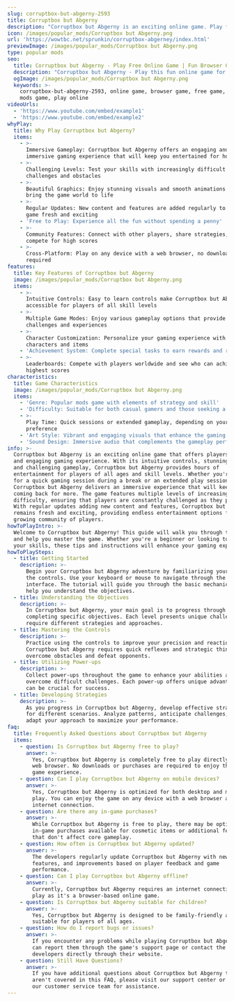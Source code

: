 ```yaml
---
slug: corruptbox-but-abgerny-2593
title: Corruptbox but Abgerny
description: "Corruptbox but Abgerny is an exciting online game. Play for free directly in your browser!"
icon: /images/popular_mods/Corruptbox but Abgerny.png
url: 'https://wowtbc.net/sprunkin/corruptbox-abgerney/index.html'
previewImage: /images/popular_mods/Corruptbox but Abgerny.png
type: popular mods
seo:
  title: Corruptbox but Abgerny - Play Free Online Game | Fun Browser Games
  description: "Corruptbox but Abgerny - Play this fun online game for free in your browser. No download required!"
  ogImage: /images/popular_mods/Corruptbox but Abgerny.png
  keywords: >-
    corruptbox-but-abgerny-2593, online game, browser game, free game, popular
    mods game, play online
videoUrls:
  - 'https://www.youtube.com/embed/example1'
  - 'https://www.youtube.com/embed/example2'
whyPlay:
  title: Why Play Corruptbox but Abgerny?
  items:
    - >-
      Immersive Gameplay: Corruptbox but Abgerny offers an engaging and
      immersive gaming experience that will keep you entertained for hours
    - >-
      Challenging Levels: Test your skills with increasingly difficult
      challenges and obstacles
    - >-
      Beautiful Graphics: Enjoy stunning visuals and smooth animations that
      bring the game world to life
    - >-
      Regular Updates: New content and features are added regularly to keep the
      game fresh and exciting
    - 'Free to Play: Experience all the fun without spending a penny'
    - >-
      Community Features: Connect with other players, share strategies, and
      compete for high scores
    - >-
      Cross-Platform: Play on any device with a web browser, no downloads
      required
features:
  title: Key Features of Corruptbox but Abgerny
  image: /images/popular_mods/Corruptbox but Abgerny.png
  items:
    - >-
      Intuitive Controls: Easy to learn controls make Corruptbox but Abgerny
      accessible for players of all skill levels
    - >-
      Multiple Game Modes: Enjoy various gameplay options that provide different
      challenges and experiences
    - >-
      Character Customization: Personalize your gaming experience with unique
      characters and items
    - 'Achievement System: Complete special tasks to earn rewards and recognition'
    - >-
      Leaderboards: Compete with players worldwide and see who can achieve the
      highest scores
characteristics:
  title: Game Characteristics
  image: /images/popular_mods/Corruptbox but Abgerny.png
  items:
    - 'Genre: Popular mods game with elements of strategy and skill'
    - 'Difficulty: Suitable for both casual gamers and those seeking a challenge'
    - >-
      Play Time: Quick sessions or extended gameplay, depending on your
      preference
    - 'Art Style: Vibrant and engaging visuals that enhance the gaming experience'
    - 'Sound Design: Immersive audio that complements the gameplay perfectly'
info: >-
  Corruptbox but Abgerny is an exciting online game that offers players a unique
  and engaging gaming experience. With its intuitive controls, stunning visuals,
  and challenging gameplay, Corruptbox but Abgerny provides hours of
  entertainment for players of all ages and skill levels. Whether you're looking
  for a quick gaming session during a break or an extended play session,
  Corruptbox but Abgerny delivers an immersive experience that will keep you
  coming back for more. The game features multiple levels of increasing
  difficulty, ensuring that players are constantly challenged as they progress.
  With regular updates adding new content and features, Corruptbox but Abgerny
  remains fresh and exciting, providing endless entertainment options for its
  growing community of players.
howToPlayIntro: >-
  Welcome to Corruptbox but Abgerny! This guide will walk you through the basics
  and help you master the game. Whether you're a beginner or looking to improve
  your skills, these tips and instructions will enhance your gaming experience.
howToPlaySteps:
  - title: Getting Started
    description: >-
      Begin your Corruptbox but Abgerny adventure by familiarizing yourself with
      the controls. Use your keyboard or mouse to navigate through the game
      interface. The tutorial will guide you through the basic mechanics and
      help you understand the objectives.
  - title: Understanding the Objectives
    description: >-
      In Corruptbox but Abgerny, your main goal is to progress through levels by
      completing specific objectives. Each level presents unique challenges that
      require different strategies and approaches.
  - title: Mastering the Controls
    description: >-
      Practice using the controls to improve your precision and reaction time.
      Corruptbox but Abgerny requires quick reflexes and strategic thinking to
      overcome obstacles and defeat opponents.
  - title: Utilizing Power-ups
    description: >-
      Collect power-ups throughout the game to enhance your abilities and
      overcome difficult challenges. Each power-up offers unique advantages that
      can be crucial for success.
  - title: Developing Strategies
    description: >-
      As you progress in Corruptbox but Abgerny, develop effective strategies
      for different scenarios. Analyze patterns, anticipate challenges, and
      adapt your approach to maximize your performance.
faq:
  title: Frequently Asked Questions about Corruptbox but Abgerny
  items:
    - question: Is Corruptbox but Abgerny free to play?
      answer: >-
        Yes, Corruptbox but Abgerny is completely free to play directly in your
        web browser. No downloads or purchases are required to enjoy the full
        game experience.
    - question: Can I play Corruptbox but Abgerny on mobile devices?
      answer: >-
        Yes, Corruptbox but Abgerny is optimized for both desktop and mobile
        play. You can enjoy the game on any device with a web browser and
        internet connection.
    - question: Are there any in-game purchases?
      answer: >-
        While Corruptbox but Abgerny is free to play, there may be optional
        in-game purchases available for cosmetic items or additional features
        that don't affect core gameplay.
    - question: How often is Corruptbox but Abgerny updated?
      answer: >-
        The developers regularly update Corruptbox but Abgerny with new content,
        features, and improvements based on player feedback and game
        performance.
    - question: Can I play Corruptbox but Abgerny offline?
      answer: >-
        Currently, Corruptbox but Abgerny requires an internet connection to
        play as it's a browser-based online game.
    - question: Is Corruptbox but Abgerny suitable for children?
      answer: >-
        Yes, Corruptbox but Abgerny is designed to be family-friendly and
        suitable for players of all ages.
    - question: How do I report bugs or issues?
      answer: >-
        If you encounter any problems while playing Corruptbox but Abgerny, you
        can report them through the game's support page or contact the
        developers directly through their website.
    - question: Still Have Questions?
      answer: >-
        If you have additional questions about Corruptbox but Abgerny that
        aren't covered in this FAQ, please visit our support center or contact
        our customer service team for assistance.
---
```


